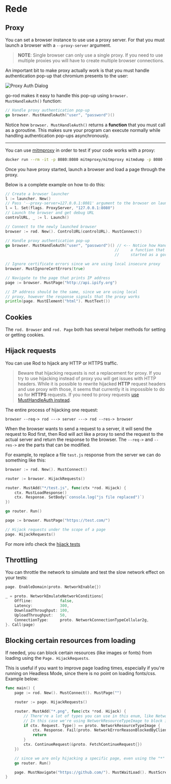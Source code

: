 # Rede

## Proxy

You can set a browser instance to use use a proxy server. For that you must launch a browser with a `--proxy-server` argument.

> **NOTE**: Single browser can only use a single proxy. If you need to use multiple proxies you will have to create multiple browser connections.

An important bit to make proxy actually work is that you must handle authentication pop-up that chromium presents to the user:

![Proxy Auth Dialog](network/proxy-auth-dialog.png)

go-rod makes it easy to handle this pop-up using `browser. MustHandleAuth()` function:

```go
// Handle proxy authentication pop-up
go browser. MustHandleAuth("user", "password")()
```

Notice how `browser. MustHandleAuth()` returns a **function** that you must call as a goroutine. This makes sure your program can execute normally while handling authentication pop-ups asynchronously.

---

You can use [mitmproxy](https://mitmproxy.org/) in order to test if your code works with a proxy:

```bash
docker run --rm -it -p 8080:8080 mitmproxy/mitmproxy mitmdump -p 8080 --proxyauth user:password
```

Once you have proxy started, launch a browser and load a page through the proxy.

Below is a complete example on how to do this:

```go
// Create a browser launcher
l := launcher. New()
// Pass '--proxy-server=127.0.0.1:8081' argument to the browser on launch
l = l. Set(flags. ProxyServer, "127.0.0.1:8080")
// Launch the browser and get debug URL
controlURL, _ := l. Launch()

// Connect to the newly launched browser
browser := rod. New(). ControlURL(controlURL). MustConnect()

// Handle proxy authentication pop-up
go browser. MustHandleAuth("user", "password")() // <-- Notice how HandleAuth returns
                                                //     a function that must be
                                                //     started as a goroutine!

// Ignore certificate errors since we are using local insecure proxy
browser. MustIgnoreCertErrors(true)

// Navigate to the page that prints IP address
page := browser. MustPage("http://api.ipify.org")

// IP address should be the same, since we are using local
// proxy, however the response signals that the proxy works
println(page. MustElement("html"). MustText())
```

## Cookies

The `rod. Browser` and `rod. Page` both has several helper methods for setting or getting cookies.

## Hijack requests

You can use Rod to hijack any HTTP or HTTPS traffic.

> Beware that hijacking requests is not a replacement for proxy. If you try to use hijacking instead of proxy you will get issues with HTTP headers. While it is possible to rewrite hijacked **HTTP** request headers and use proxy with those, it seems that currently it is impossible to do so for **HTTPS** requests. If you need to proxy requests [use MustHandleAuth instead](/network?id=proxy).

The entire process of hijacking one request:

```text
browser --req-> rod ---> server ---> rod --res-> browser
```

When the browser wants to send a request to a server, it will send the request to Rod first, then Rod will act like a proxy to send the request to the actual server and return the response to the browser. The `--req->` and `--res->` are the parts that can be modified.

For example, to replace a file `test.js` response from the server we can do something like this:

```go
browser := rod. New(). MustConnect()

router := browser. HijackRequests()

router. MustAdd("*/test.js", func(ctx *rod. Hijack) {
    ctx. MustLoadResponse()
    ctx. Response. SetBody(`console.log("js file replaced")`)
})

go router. Run()

page := browser. MustPage("https://test.com/")

// Hijack requests under the scope of a page
page. HijackRequests()
```

For more info check the [hijack tests](https://github.com/go-rod/rod/blob/master/hijack_test.go)

## Throttling

You can throttle the network to simulate and test the slow network effect on your tests:

```go
page. EnableDomain(proto. NetworkEnable{})

_ = proto. NetworkEmulateNetworkConditions{
    Offline:            false,
    Latency:            300,
    DownloadThroughput: 100,
    UploadThroughput:   50,
    ConnectionType:     proto. NetworkConnectionTypeCellular2g,
}. Call(page)
```

## Blocking certain resources from loading

If needed, you can block certain resources (like images or fonts) from loading using the `Page. HijackRequests`.

This is useful if you want to improve page loading times, especially if you're running on Headless Mode, since there is no point on loading fonts/css. Example below:

```go
func main() {
    page := rod. New(). MustConnect(). MustPage("")

    router := page. HijackRequests()

    router. MustAdd("*.png", func(ctx *rod. Hijack) {
        // There're a lot of types you can use in this enum, like NetworkResourceTypeScript for javascript files
        // In this case we're using NetworkResourceTypeImage to block images
        if ctx. Request. Type() == proto. NetworkResourceTypeImage {
            ctx. Response. Fail(proto. NetworkErrorReasonBlockedByClient)
            return
        }
        ctx. ContinueRequest(&proto. FetchContinueRequest{})
    })

    // since we are only hijacking a specific page, even using the "*" won't affect much of the performance
    go router. Run()

    page. MustNavigate("https://github.com/"). MustWaitLoad(). MustScreenshot("")
}
```
